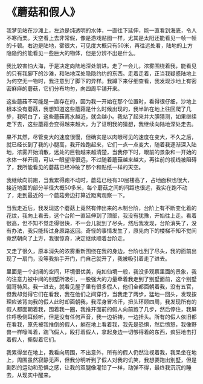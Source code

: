 # 《蘑菇和假人》

我梦见站在沙滩上，左边是纯透明的水体，一直往下延伸，能一直看到海底，令人不寒而栗。天空看上去非常假，像是游戏贴图一样，尤其是太阳还能看见一帧一帧的卡顿。右边是陆地，雾很大，可见度大概只有50米，再往远处看，陆地的上方隐隐约约能看见一些巨大的物体，但是分辨不出是什么。

我比较害怕大海，于是决定向陆地深处前进。走了一会儿，浓雾围绕着我，能看见的只有我脚下的沙滩，和陆地深处隐隐约约的东西。走着走着，正当我疑惑陆地上为何空无一物时，我注意到了脚下的异样。我蹲下来仔细查看，我发现沙地上有密密麻麻的蘑菇，它们分布均匀，向四周平铺开来。

这些蘑菇不可能是一直存在的，因为我一开始在那个位置时，看得很仔细，沙地上根本没有蘑菇，我想知道这些蘑菇是什么时候出现的，我半趴在地上往回爬了几步，我明白了，这些蘑菇离水越近，就会越小。我站了起来并大胆猜测，如果继续走下去，这些蘑菇会变得越来越大，为了证明我的猜想，我继续向陆地深处走去。

果不其然，尽管变大的速度很慢，但确实是以肉眼可见的速度在变大，不久之后，就已经长到了我的小腿高，我开始跑起来，它们一点一点变大，随着我逐渐深入陆地，浓雾开始消散，远处的巨物越来越清楚，当我停下时，眼前的景象和一开始的水体一样开阔，可以一眼望得很远，不过随着蘑菇越来越大，再往前的视线被阻碍了，我所能看见的蘑菇已经冲破了那个和贴纸一样的天空。

我继续向前跑，当我累得跑不动时，蘑菇已经有30层楼高了，占地面积也很大，接近地面的部分半径大概50多米，每个蘑菇之间的间距也很远，我实在跑不动了，走到最近的一个蘑菇旁边打算近距离观察一下。

当我走近后，我发现这个蘑菇上竟然有伸出来的木制台阶，台阶上有不断变化着的花纹，我向上看去，这个台阶一直延伸到了顶部，我没有犹豫，开始往上走。看着很高，但不知不觉走得很快，不一会儿就到了尽头，然后我发现，台阶消失了，没有办法，我只能转过身原路返回。奇怪的事情发生了，原先向下的楼梯不知不觉间竟然朝向了上方，我很惊奇，决定继续顺着台阶走。

又走了很久，原本消失的浓雾重新围绕在我的身边，台阶也到了尽头，我的面前出现了一扇门，没等我抬手开门，门自己就开了，我被吸引着走了进去。

里面是一个封闭的空间，环境很优美，宛如仙境一般，我没多观察里面的景象，我的注意力被中间的别墅所吸引，一股强大的力量牵着我走到了别墅面前，这个别墅偏哥特风。我一进去，就看见屋子里有很多假人，他们全都面朝着我，没有五官，但我却觉得它们在看我，我在他们之间穿行，当我走了两步，猛地一回头，发现按理应该背向我的假人此时却面朝我，我浑身冒冷汗，扭头环顾四周，我发现所有的假人都面朝着我，围着我一圈，我推开面前的假人向前跑了几步，然后停住，我屏住呼吸侧耳倾听，但是没有任何声音，我一边祈祷，一边扭头。所有的假人依旧都在看我，原先被我推倒的假人，躺在地上看着我，我先是恐惧，然后愤怒，我像野兽一样嚎叫着，踹飞假人，殴打着假人，拿起身边一切够得着的东西，疯狂地击打着假人，撕裂着它们。

我累得坐在地上，我看向周围，不出意外，所有的假人仍然注视着我，我呆坐在地上，周围虽然寂静无声，但我分明听到了假人对我的讥笑，我想要跑出别墅，但是剧烈的运动和恐惧之感，让我的双腿像灌铅了一样，动弹不得，最终我沉沉的睡去，从现实中醒来。